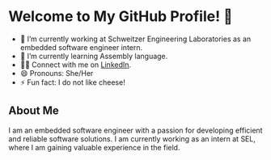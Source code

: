 
# Welcome to My GitHub Profile! 👋

- 🔭 I’m currently working at Schweitzer Engineering Laboratories as an embedded software engineer intern.
- 🌱 I’m currently learning Assembly language.
- 👨‍💼 Connect with me on [LinkedIn](https://www.linkedin.com/in/rojin-atefimehr-b72a29250/).
- 😄 Pronouns: She/Her
- ⚡ Fun fact: I do not like cheese!

## About Me

I am an embedded software engineer with a passion for developing efficient and reliable software solutions. I am currently working as an intern at SEL, where I am gaining valuable experience in the field.

<!--
# Welcome to My GitHub Profile! 👋

- 🔭 I’m currently working at SEL as an embedded software engineer intern.
- 🌱 I’m currently learning Assembly language.
- 👨‍💼 Connect with me on [LinkedIn]().
- 😄 Pronouns: She/Her
- ⚡ Fun fact: I do not like cheese!

## About Me

I am an embedded software engineer with a passion for developing efficient and reliable software solutions. I am currently working as an intern at SEL, where I am gaining valuable experience in the field.


**rojinatefimehr/rojinatefimehr** is a ✨ _special_ ✨ repository because its `README.md` (this file) appears on your GitHub profile.

Here are some ideas to get you started:

- 🔭 I’m currently working on ...
- 🌱 I’m currently learning ...
- 👯 I’m looking to collaborate on ...
- 🤔 I’m looking for help with ...
- 💬 Ask me about ...
- 📫 How to reach me: ...
- 😄 Pronouns: ...
- ⚡ Fun fact: ...
-->

